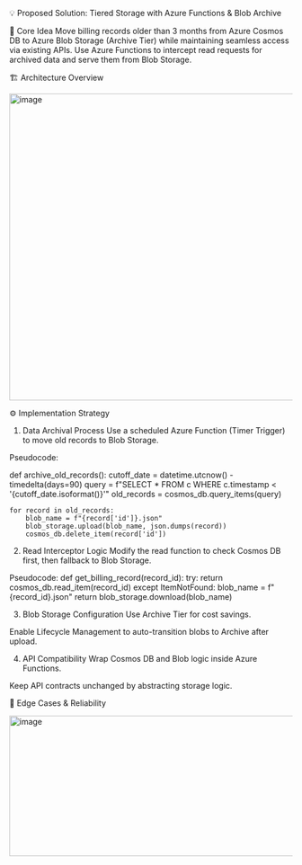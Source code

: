 💡 Proposed Solution: Tiered Storage with Azure Functions & Blob Archive

🧠 Core Idea
Move billing records older than 3 months from Azure Cosmos DB to Azure Blob Storage (Archive Tier) while maintaining seamless access via existing APIs. Use Azure Functions to intercept read requests for archived data and serve them from Blob Storage.

🏗️ Architecture Overview

<img width="541" height="546" alt="image" src="https://github.com/user-attachments/assets/c64af560-746f-40ec-9045-34fc0b0f4d9b" />

⚙️ Implementation Strategy
1. Data Archival Process
Use a scheduled Azure Function (Timer Trigger) to move old records to Blob Storage.

Pseudocode:

def archive_old_records():
    cutoff_date = datetime.utcnow() - timedelta(days=90)
    query = f"SELECT * FROM c WHERE c.timestamp < '{cutoff_date.isoformat()}'"
    old_records = cosmos_db.query_items(query)

    for record in old_records:
        blob_name = f"{record['id']}.json"
        blob_storage.upload(blob_name, json.dumps(record))
        cosmos_db.delete_item(record['id'])

2. Read Interceptor Logic
Modify the read function to check Cosmos DB first, then fallback to Blob Storage.

Pseudocode:
def get_billing_record(record_id):
    try:
        return cosmos_db.read_item(record_id)
    except ItemNotFound:
        blob_name = f"{record_id}.json"
        return blob_storage.download(blob_name)

3. Blob Storage Configuration
Use Archive Tier for cost savings.

Enable Lifecycle Management to auto-transition blobs to Archive after upload.

4. API Compatibility
Wrap Cosmos DB and Blob logic inside Azure Functions.

Keep API contracts unchanged by abstracting storage logic.

🧪 Edge Cases & Reliability

<img width="862" height="250" alt="image" src="https://github.com/user-attachments/assets/8825b29c-ae1b-46d4-8516-a464d3b73d7a" />







